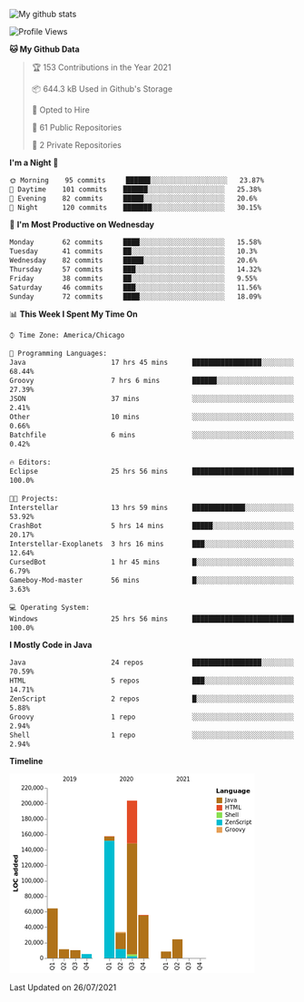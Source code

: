 ![My github stats](https://github-readme-stats.vercel.app/api?username=romvoid95&theme=gruvbox&include_all_commits=true&show_icons=true")

<!--START_SECTION:waka-->
![Profile Views](http://img.shields.io/badge/Profile%20Views-0-blue)

**🐱 My Github Data** 

> 🏆 153 Contributions in the Year 2021
 > 
> 📦 644.3 kB Used in Github's Storage 
 > 
> 💼 Opted to Hire
 > 
> 📜 61 Public Repositories 
 > 
> 🔑 2 Private Repositories  
 > 
**I'm a Night 🦉** 

```text
🌞 Morning    95 commits     ██████░░░░░░░░░░░░░░░░░░░   23.87% 
🌆 Daytime    101 commits    ██████░░░░░░░░░░░░░░░░░░░   25.38% 
🌃 Evening    82 commits     █████░░░░░░░░░░░░░░░░░░░░   20.6% 
🌙 Night      120 commits    ███████░░░░░░░░░░░░░░░░░░   30.15%

```
📅 **I'm Most Productive on Wednesday** 

```text
Monday       62 commits     ████░░░░░░░░░░░░░░░░░░░░░   15.58% 
Tuesday      41 commits     ██░░░░░░░░░░░░░░░░░░░░░░░   10.3% 
Wednesday    82 commits     █████░░░░░░░░░░░░░░░░░░░░   20.6% 
Thursday     57 commits     ███░░░░░░░░░░░░░░░░░░░░░░   14.32% 
Friday       38 commits     ██░░░░░░░░░░░░░░░░░░░░░░░   9.55% 
Saturday     46 commits     ███░░░░░░░░░░░░░░░░░░░░░░   11.56% 
Sunday       72 commits     ████░░░░░░░░░░░░░░░░░░░░░   18.09%

```


📊 **This Week I Spent My Time On** 

```text
⌚︎ Time Zone: America/Chicago

💬 Programming Languages: 
Java                     17 hrs 45 mins      █████████████████░░░░░░░░   68.44% 
Groovy                   7 hrs 6 mins        ██████░░░░░░░░░░░░░░░░░░░   27.39% 
JSON                     37 mins             ░░░░░░░░░░░░░░░░░░░░░░░░░   2.41% 
Other                    10 mins             ░░░░░░░░░░░░░░░░░░░░░░░░░   0.66% 
Batchfile                6 mins              ░░░░░░░░░░░░░░░░░░░░░░░░░   0.42%

🔥 Editors: 
Eclipse                  25 hrs 56 mins      █████████████████████████   100.0%

🐱‍💻 Projects: 
Interstellar             13 hrs 59 mins      █████████████░░░░░░░░░░░░   53.92% 
CrashBot                 5 hrs 14 mins       █████░░░░░░░░░░░░░░░░░░░░   20.17% 
Interstellar-Exoplanets  3 hrs 16 mins       ███░░░░░░░░░░░░░░░░░░░░░░   12.64% 
CursedBot                1 hr 45 mins        █░░░░░░░░░░░░░░░░░░░░░░░░   6.79% 
Gameboy-Mod-master       56 mins             █░░░░░░░░░░░░░░░░░░░░░░░░   3.63%

💻 Operating System: 
Windows                  25 hrs 56 mins      █████████████████████████   100.0%

```

**I Mostly Code in Java** 

```text
Java                     24 repos            █████████████████░░░░░░░░   70.59% 
HTML                     5 repos             ███░░░░░░░░░░░░░░░░░░░░░░   14.71% 
ZenScript                2 repos             █░░░░░░░░░░░░░░░░░░░░░░░░   5.88% 
Groovy                   1 repo              ░░░░░░░░░░░░░░░░░░░░░░░░░   2.94% 
Shell                    1 repo              ░░░░░░░░░░░░░░░░░░░░░░░░░   2.94%

```


**Timeline**

![Chart not found](https://raw.githubusercontent.com/ROMVoid95/ROMVoid95/master/charts/bar_graph.png) 


 Last Updated on 26/07/2021
<!--END_SECTION:waka-->
